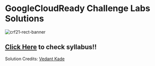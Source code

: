 # GoogleCloudReady Challenge Labs Solutions

![crf21-rect-banner](https://user-images.githubusercontent.com/39642060/113485580-eb301180-94cb-11eb-9041-5517d41ee882.png)

## [Click Here](https://bit.ly/crf-syllabus) to check syllabus!!

Solution Credits: [Vedant Kade](https://github.com/vedant-kakde)
